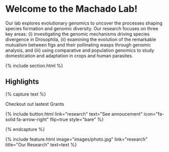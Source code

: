 ---
---

# Welcome to the Machado Lab!

 Our lab explores evolutionary genomics to uncover the processes shaping species formation and genomic diversity. 
  Our research focuses on three key areas: 
  (i) investigating the genomic mechanisms driving species divergence in Drosophila, 
  (ii) examining the evolution of the remarkable mutualism between figs and their pollinating wasps through genomic analysis, and 
  (iii) using comparative and population genomics to study domestication and adaptation in crops and human parasites.

{% include section.html %}

## Highlights

{% capture text %}

Checkout out lastest Grants

{%
  include button.html
  link="research"
  text="See annoucement"
  icon="fa-solid fa-arrow-right"
  flip=true
  style="bare"
%}

{% endcapture %}

{%
  include feature.html
  image="images/photo.jpg"
  link="research"
  title="Our Research"
  text=text
%}

<!--  comment out
# {% capture text %}

Lorem ipsum dolor sit amet, consectetur adipiscing elit, sed do eiusmod tempor incididunt ut labore et dolore magna aliqua.

{%
  include button.html
  link="projects"
  text="Browse our projects"
  icon="fa-solid fa-arrow-right"
  flip=true
  style="bare"
%}

{% endcapture %}

{%
  include feature.html
  image="images/photo.jpg"
  link="projects"
  title="Our Projects"
  flip=true
  style="bare"
  text=text
%}

{% capture text %}

Lorem ipsum dolor sit amet, consectetur adipiscing elit, sed do eiusmod tempor incididunt ut labore et dolore magna aliqua.

{%
  include button.html
  link="team"
  text="Meet our team"
  icon="fa-solid fa-arrow-right"
  flip=true
  style="bare"
%}

{% endcapture %}

{%
  include feature.html
  image="images/photo.jpg"
  link="team"
  title="Our Team"
  text=text
%}
-->